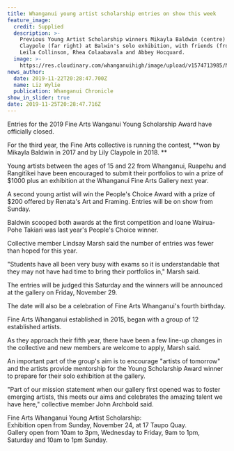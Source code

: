 ```yaml
---
title: Whanganui young artist scholarship entries on show this week
feature_image:
  credit: Supplied
  description: >-
    Previous Young Artist Scholarship winners Mikayla Baldwin (centre) and Lily
    Claypole (far right) at Balwin's solo exhibition, with friends (from left)
    Leila Collinson, Rhea Colaabavala and Abbey Hocquard.
  image: >-
    https://res.cloudinary.com/whanganuihigh/image/upload/v1574713985/News/WU_young_artist_schol._Chron_23.11.19.jpg
news_author:
  date: 2019-11-22T20:28:47.700Z
  name: Liz Wylie
  publication: Whanganui Chronicle
show_in_slider: true
date: 2019-11-25T20:28:47.716Z
---
```

Entries for the 2019 Fine Arts Wanganui Young Scholarship Award have officially closed.

For the third year, the Fine Arts collective is running the contest, **won by Mikayla Baldwin in 2017 and by Lily Claypole in 2018.**

Young artists between the ages of 15 and 22 from Whanganui, Ruapehu and Rangitīkei have been encouraged to submit their portfolios to win a prize of $1000 plus an exhibition at the Whanganui Fine Arts Gallery next year.

A second young artist will win the People's Choice Award with a prize of $200 offered by Renata's Art and Framing. Entries will be on show from Sunday.

Baldwin scooped both awards at the first competition and Ioane Wairua-Pohe Takiari was last year's People's Choice winner.

Collective member Lindsay Marsh said the number of entries was fewer than hoped for this year.

"Students have all been very busy with exams so it is understandable that they may not have had time to bring their portfolios in," Marsh said.

The entries will be judged this Saturday and the winners will be announced at the gallery on Friday, November 29.

The date will also be a celebration of Fine Arts Whanganui's fourth birthday.

Fine Arts Whanganui established in 2015, began with a group of 12 established artists.

As they approach their fifth year, there have been a few line-up changes in the collective and new members are welcome to apply, Marsh said.

An important part of the group's aim is to encourage "artists of tomorrow" and the artists provide mentorship for the Young Scholarship Award winner to prepare for their solo exhibition at the gallery.

"Part of our mission statement when our gallery first opened was to foster emerging artists, this meets our aims and celebrates the amazing talent we have here," collective member John Archbold said.

Fine Arts Whanganui Young Artist Scholarship:  
Exhibition open from Sunday, November 24, at 17 Taupo Quay.  
Gallery open from 10am to 3pm, Wednesday to Friday, 9am to 1pm, Saturday and 10am to 1pm Sunday.
